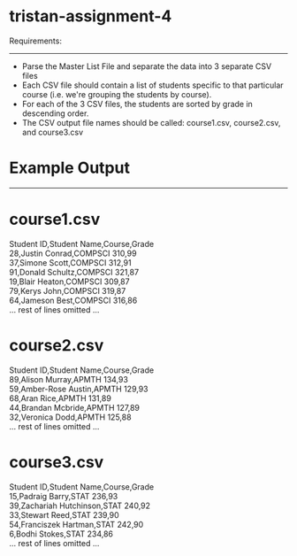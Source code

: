 # tristan-assignment-4

Requirements:
*************
- Parse the Master List File and separate the data into 3 separate CSV files
- Each CSV file should contain a list of students specific to that particular course (i.e. we're grouping the students by course). 
- For each of the 3 CSV files, the students are sorted by grade in descending order.
- The CSV output file names should be called: course1.csv, course2.csv, and course3.csv

# Example Output
****************

course1.csv
===========

  Student ID,Student Name,Course,Grade <br />
  28,Justin Conrad,COMPSCI 310,99<br />
  37,Simone Scott,COMPSCI 312,91<br />
  91,Donald Schultz,COMPSCI 321,87<br />
  19,Blair Heaton,COMPSCI 309,87<br />
  79,Kerys John,COMPSCI 319,87<br />
  64,Jameson Best,COMPSCI 316,86<br />
  ... rest of lines omitted ...<br />

course2.csv
===========

  Student ID,Student Name,Course,Grade<br />
  89,Alison Murray,APMTH 134,93<br />
  59,Amber-Rose Austin,APMTH 129,93<br />
  68,Aran Rice,APMTH 131,89<br />
  44,Brandan Mcbride,APMTH 127,89<br />
  32,Veronica Dodd,APMTH 125,88<br />
  ... rest of lines omitted ...<br />

course3.csv
===========

  Student ID,Student Name,Course,Grade<br />
  15,Padraig Barry,STAT 236,93<br />
  39,Zachariah Hutchinson,STAT 240,92<br />
  33,Stewart Reed,STAT 239,90<br />
  54,Franciszek Hartman,STAT 242,90<br />
  6,Bodhi Stokes,STAT 234,86<br />
  ... rest of lines omitted ...<br />
